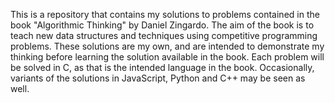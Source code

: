 This is a repository that contains my solutions to problems contained in the book "Algorithmic Thinking" by Daniel Zingardo. The aim of the book is to teach new data structures and techniques using competitive programming problems. These solutions are my own, and are intended to demonstrate my thinking before learning the solution available in the book. Each problem will be solved in C, as that is the intended language in the book. Occasionally, variants of the solutions in JavaScript, Python and C++ may be seen as well.